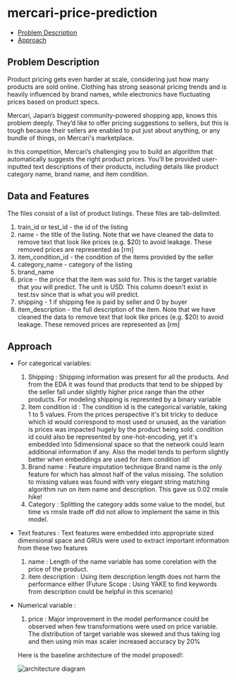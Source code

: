 # mercari-price-prediction
- [Problem Description](#Problem-description)
- [Approach](#Approach)


## Problem Description ##

Product pricing gets even harder at scale, considering just how many products are sold online. Clothing has strong seasonal pricing trends and is heavily influenced by brand names, while electronics have fluctuating prices based on product specs.

Mercari, Japan’s biggest community-powered shopping app, knows this problem deeply. They’d like to offer pricing suggestions to sellers, but this is tough because their sellers are enabled to put just about anything, or any bundle of things, on Mercari's marketplace.

In this competition, Mercari’s challenging you to build an algorithm that automatically suggests the right product prices. You’ll be provided user-inputted text descriptions of their products, including details like product category name, brand name, and item condition.


## Data and Features ##
The files consist of a list of product listings. These files are tab-delimited.

1. train_id or test_id - the id of the listing
2. name - the title of the listing. Note that we have cleaned the data to remove text that look like prices (e.g. $20) to avoid leakage. These removed prices are represented as [rm]
3. item_condition_id - the condition of the items provided by the seller
4. category_name - category of the listing
5. brand_name
6. price - the price that the item was sold for. This is the target variable that you will predict. The unit is USD. This column doesn't exist in test.tsv since that is what you will predict.
7. shipping - 1 if shipping fee is paid by seller and 0 by buyer
8. item_description - the full description of the item. Note that we have cleaned the data to remove text that look like prices (e.g. $20) to avoid leakage. These removed prices are represented as [rm]

## Approach ##

- For categorical variables: 
  1. Shipping : Shipping information was present for all the products. And from the EDA it was found that products that tend to be shipped by the seller fall under slightly higher price range than the other products. For modeling shipping is represnted by a binary variable 
  2. Item condition id : The condition id is the categorical variable, taking 1 to 5 values. From the prices perspective it's bit tricky to deduce which id would correspond to most used or unused, as the variation is prices was impacted hugely by the product being sold. condition id could also be represented by one-hot-encoding, yet it's embedded into 5dimensional space so that the network could learn additional information if any. Also the model tends to perform slightly better when embeddings are used for item condition id!
  3. Brand name : Feature imputation technique 
    Brand name is the only feature for which has almost half of the valus missing. The solution to missing values was found with very elegant string matching algorithm run on item name and description. This gave us 0.02 rmsle hike!
  4. Category : Splitting the category adds some value to the model, but time vs rmsle trade off did not allow to implement the same in this model.
- Text features : Text features were embedded into appropriate sized dimensional space and GRUs were used to extract important information from these two features
  1. name : Length of the name variable has some corelation with the price of the product.  
  2. item description : Using item description length does not harm the performance either
  (Future Scope : Using YAKE to find keywords from description could be helpful in this scenario)

- Numerical variable :
  1. price : Major improvement in the model performance could be observed when few transformations were used on price variable. The distribution of target variable was skewed and thus taking log and then using min max scaler increased accuracy by 20%
  
  
  Here is the baseline architecture of the model proposed!:
  
  ![architecture diagram](https://github.com/NehaTamore/mercari-price-prediction/blob/feature/model/mercari_architecture.png)

  
